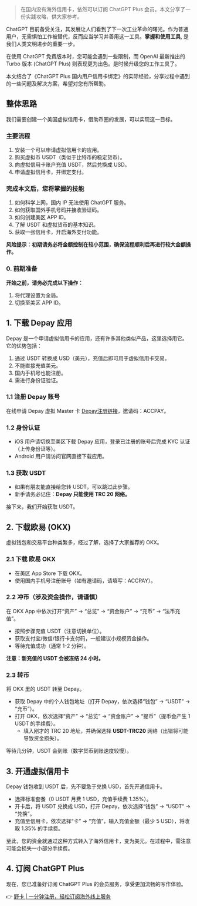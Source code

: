 > 在国内没有海外信用卡，依然可以订阅 ChatGPT Plus 会员。本文分享了一份实践攻略，供大家参考。

ChatGPT 目前备受关注，其发展让人们看到了下一次工业革命的曙光。作为普通用户，无需惧怕工作被替代，反而应当学习并善用这一工具。**掌握和使用工具**, 是我们人类文明进步的重要一步。

在使用 ChatGPT 免费版本时，您可能会遇到一些限制，而 OpenAI 最新推出的 Turbo 版本 (ChatGPT Plus) 则表现更为出色。是时候升级您的工作工具了。

本文结合了《ChatGPT Plus 国内用户信用卡绑定》的实际经验，分享过程中遇到的一些问题及解决方案，希望对您有所帮助。

## 整体思路

我们需要创建一个美国虚拟信用卡，借助币圈的发展，可以实现这一目标。

### 主要流程

1. 安装一个可以申请虚拟信用卡的应用。
2. 购买虚拟币 USDT（类似于比特币的稳定货币）。
3. 向虚拟信用卡账户充值 USDT，然后兑换成 USD。
4. 申请虚拟信用卡，并绑定支付。

### 完成本文后，您将掌握的技能

1. 如何科学上网，国内 IP 无法使用 ChatGPT 服务。
2. 如何获取国外手机号码并接收验证码。
3. 如何创建美区 APP ID。
4. 了解 USDT 和虚拟货币的基本知识。
5. 获取一张信用卡，开启海外支付功能。

**风险提示：初期请务必将金额控制在较小范围，确保流程顺利后再进行较大金额操作。**

### 0. 前期准备

**开始之前，请务必完成以下操作：**

1. 将代理设置为全局。
2. 切换至美区 APP ID。

## 1. 下载 Depay 应用

Depay 是一个申请虚拟信用卡的应用，还有许多其他类似产品，这里选择用它。它的优势包括：
1. 通过 USDT 转换成 USD（美元），充值后即可用于虚拟信用卡交易。
2. 不能直接充值美元。
3. 国内手机号也能注册。
4. 需进行身份证验证。

### 1.1 注册 Depay 账号

在线申请 Depay 虚拟 Master 卡 [Depay注册链接](https://bit.ly/bewildcard)，邀请码：ACCPAY。

### 1.2 身份认证

- iOS 用户请切换至美区下载 Depay 应用，登录已注册的账号后完成 KYC 认证（上传身份证等）。
- Android 用户请访问官网直接下载应用。

### 1.3 获取 USDT

- 如果有朋友能直接给您转 USDT，可以跳过此步骤。
- 新手请务必记住：**Depay 只能使用 TRC 20 网络。**

接下来，我们开始获取 USDT。

## 2. 下载欧易 (OKX)

虚拟钱包和交易平台种类繁多，经过了解，选择了大家推荐的 OKX。

### 2.1 下载 欧易 OKX

- 在美区 App Store 下载 OKX。
- 使用国内手机号注册账号（如有邀请码，请填写：ACCPAY）。

### 2.2 冲币（涉及资金操作，请谨慎）

在 OKX App 中依次打开“资产” -> “总览” -> “资金账户” -> “充币” -> “法币充值”。

- 按照步骤充值 USDT（注意切换单位）。
- 获取支付宝/微信/银行卡支付码，一般建议小规模资金操作。
- 等待充值成功（通常 1-2 分钟）。

**注意：新充值的 USDT 会被冻结 24 小时。**

### 2.3 转币

将 OKX 里的 USDT 转至 Depay。

- 获取 Depay 中的个人钱包地址（打开 Depay，依次选择“钱包” -> “USDT” -> “充币”）。
- 打开 OKX，依次选择“资产” -> “总览” -> “资金账户” -> “提币”（提币会产生 1 USDT 的手续费）。
  - 填入刚才的 TRC 20 地址，并确保选择 **USDT-TRC20** 网络（出错将可能导致资金损失）。

等待几分钟，USDT 会到账（数字货币到账速度较慢）。

## 3. 开通虚拟信用卡

Depay 钱包收到 USDT 后，先不要急于兑换 USD，首先开通信用卡。

- 选择标准套餐（0 USDT 月费 1 USD，充值手续费 1.35%）。
- 开卡后，将 USDT 兑换成 USD，打开 Depay，依次选择“钱包” -> “USDT” -> “兑换”。
- 充值至信用卡，依次选择“卡” -> “充值”，输入充值金额（最少 5 USD），将收取 1.35% 的手续费。

至此，您的资金就通过这种方式转入了海外信用卡，变为美元。在过程中，需注意可能会损失一小部分手续费。

## 4. 订阅 ChatGPT Plus

现在，您已准备好订阅 ChatGPT Plus 的会员服务，享受更加流畅的写作体验。

👉 [野卡 | 一分钟注册，轻松订阅海外线上服务](https://bit.ly/bewildcard)
